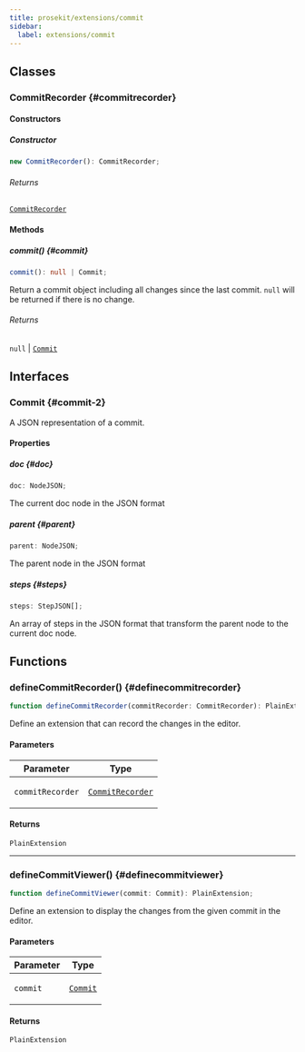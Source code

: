 ```yaml
---
title: prosekit/extensions/commit
sidebar:
  label: extensions/commit
---
```


<!-- DEBUG memberWithGroups 1 -->

<!-- DEBUG memberWithGroups 4 -->

<!-- DEBUG memberWithGroups 7 -->

<!-- DEBUG memberWithGroups 8 -->

<!-- DEBUG memberWithGroups 9 -->

## Classes

### CommitRecorder {#commitrecorder}

<!-- DEBUG memberWithGroups 1 -->

<!-- DEBUG memberWithGroups 4 -->

<!-- DEBUG memberWithGroups 7 -->

<!-- DEBUG memberWithGroups 8 -->

<!-- DEBUG memberWithGroups 9 -->

#### Constructors

##### Constructor

```ts
new CommitRecorder(): CommitRecorder;
```

###### Returns

[`CommitRecorder`](#commitrecorder)

#### Methods

##### commit() {#commit}

```ts
commit(): null | Commit;
```

Return a commit object including all changes since the last commit. `null`
will be returned if there is no change.

###### Returns

`null` \| [`Commit`](#commit-2)

<!-- DEBUG memberWithGroups 10 -->

## Interfaces

### Commit {#commit-2}

<!-- DEBUG memberWithGroups 1 -->

A JSON representation of a commit.

<!-- DEBUG memberWithGroups 4 -->

<!-- DEBUG memberWithGroups 7 -->

<!-- DEBUG memberWithGroups 8 -->

<!-- DEBUG memberWithGroups 9 -->

#### Properties

##### doc {#doc}

```ts
doc: NodeJSON;
```

The current doc node in the JSON format

##### parent {#parent}

```ts
parent: NodeJSON;
```

The parent node in the JSON format

##### steps {#steps}

```ts
steps: StepJSON[];
```

An array of steps in the JSON format that transform the parent node to the
current doc node.

<!-- DEBUG memberWithGroups 10 -->

## Functions

### defineCommitRecorder() {#definecommitrecorder}

```ts
function defineCommitRecorder(commitRecorder: CommitRecorder): PlainExtension;
```

Define an extension that can record the changes in the editor.

#### Parameters

<table>
<thead>
<tr>
<th>Parameter</th>
<th>Type</th>
</tr>
</thead>
<tbody>
<tr>
<td>

`commitRecorder`

</td>
<td>

[`CommitRecorder`](#commitrecorder)

</td>
</tr>
</tbody>
</table>

#### Returns

`PlainExtension`

***

### defineCommitViewer() {#definecommitviewer}

```ts
function defineCommitViewer(commit: Commit): PlainExtension;
```

Define an extension to display the changes from the given commit in the editor.

#### Parameters

<table>
<thead>
<tr>
<th>Parameter</th>
<th>Type</th>
</tr>
</thead>
<tbody>
<tr>
<td>

`commit`

</td>
<td>

[`Commit`](#commit-2)

</td>
</tr>
</tbody>
</table>

#### Returns

`PlainExtension`

<!-- DEBUG memberWithGroups 10 -->
